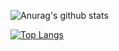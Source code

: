 
![Anurag's github stats](https://github-readme-stats.vercel.app/api?username=tarcisiodelmondes&show_icons=true&theme=dracula)

[![Top Langs](https://github-readme-stats.vercel.app/api/top-langs/?username=tarcisiodelmondes&layout=compact)](https://github.com/anuraghazra/github-readme-stats)
